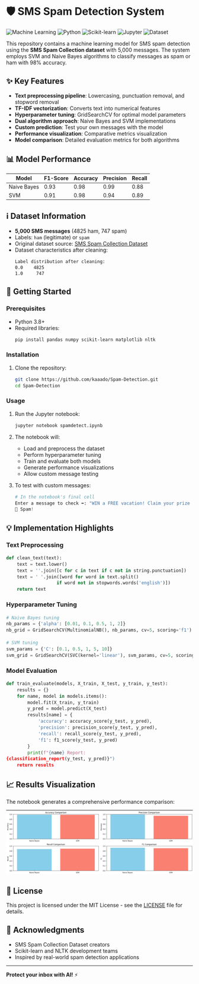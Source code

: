 
# 🛡️ SMS Spam Detection System

![Machine Learning](https://img.shields.io/badge/-Machine%20Learning-blueviolet )
![Python](https://img.shields.io/badge/Python-3.8%2B-blue )
![Scikit-learn](https://img.shields.io/badge/Scikit--learn-1.0+-orange )
![Jupyter](https://img.shields.io/badge/Jupyter-Notebook-orange )
![Dataset](https://img.shields.io/badge/Dataset-SMS%20Spam%20Collection-yellowgreen )

This repository contains a machine learning model for SMS spam detection using the **SMS Spam Collection dataset** with 5,000 messages. The system employs SVM and Naive Bayes algorithms to classify messages as spam or ham with 98% accuracy.

## ✨ Key Features

- **Text preprocessing pipeline**: Lowercasing, punctuation removal, and stopword removal
- **TF-IDF vectorization**: Converts text into numerical features
- **Hyperparameter tuning**: GridSearchCV for optimal model parameters
- **Dual algorithm approach**: Naive Bayes and SVM implementations
- **Custom prediction**: Test your own messages with the model
- **Performance visualization**: Comparative metrics visualization
- **Model comparison**: Detailed evaluation metrics for both algorithms

## 📊 Model Performance

| Model        | F1-Score | Accuracy | Precision | Recall |
|--------------|----------|----------|-----------|--------|
| Naive Bayes  | 0.93     | 0.98     | 0.99      | 0.88   |
| SVM          | 0.91     | 0.98     | 0.94      | 0.89   |

## ℹ️ Dataset Information
- **5,000 SMS messages** (4825 ham, 747 spam)
- Labels: `ham` (legitimate) or `spam`
- Original dataset source: [SMS Spam Collection Dataset](https://www.kaggle.com/datasets/uciml/sms-spam-collection-dataset )
- Dataset characteristics after cleaning:
  ```
  Label distribution after cleaning:
  0.0    4825
  1.0     747
  ```

## 🚀 Getting Started

### Prerequisites
- Python 3.8+
- Required libraries:
  ```bash
  pip install pandas numpy scikit-learn matplotlib nltk
  ```

### Installation
1. Clone the repository:
   ```bash
   git clone https://github.com/kaaado/Spam-Detection.git 
   cd Spam-Detection
   ```

### Usage
1. Run the Jupyter notebook:
   ```bash
   jupyter notebook spamdetect.ipynb
   ```
2. The notebook will:
   - Load and preprocess the dataset
   - Perform hyperparameter tuning
   - Train and evaluate both models
   - Generate performance visualizations
   - Allow custom message testing

3. To test with custom messages:
   ```python
   # In the notebook's final cell
   Enter a message to check ➡️: "WIN a FREE vacation! Claim your prize now!"
   🚨 Spam!
   ```

## 💡 Implementation Highlights

### Text Preprocessing
```python
def clean_text(text):
    text = text.lower()
    text = ''.join([c for c in text if c not in string.punctuation])
    text = ' '.join([word for word in text.split() 
                   if word not in stopwords.words('english')])
    return text
```

### Hyperparameter Tuning
```python
# Naive Bayes tuning
nb_params = {'alpha': [0.01, 0.1, 0.5, 1, 2]}
nb_grid = GridSearchCV(MultinomialNB(), nb_params, cv=5, scoring='f1')

# SVM tuning
svm_params = {'C': [0.1, 0.5, 1, 5, 10]}
svm_grid = GridSearchCV(SVC(kernel='linear'), svm_params, cv=5, scoring='f1')
```

### Model Evaluation
```python
def train_evaluate(models, X_train, X_test, y_train, y_test):
    results = {}
    for name, model in models.items():
        model.fit(X_train, y_train)
        y_pred = model.predict(X_test)
        results[name] = {
            'accuracy': accuracy_score(y_test, y_pred),
            'precision': precision_score(y_test, y_pred),
            'recall': recall_score(y_test, y_pred),
            'f1': f1_score(y_test, y_pred)
        }
        print(f"{name} Report:
{classification_report(y_test, y_pred)}")
    return results
```

## 📈 Results Visualization
The notebook generates a comprehensive performance comparison:

![Performance Comparison](https://github.com/kaaado/Spam-Detection/raw/main/performance_comparison.png )

## 📄 License
This project is licensed under the MIT License - see the [LICENSE](LICENSE) file for details.

## 🙏 Acknowledgments
- SMS Spam Collection Dataset creators
- Scikit-learn and NLTK development teams
- Inspired by real-world spam detection applications

---
**Protect your inbox with AI!** ⚡
